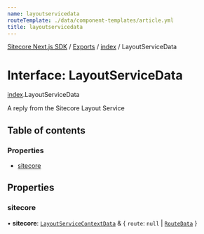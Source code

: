 ```yaml
---
name: layoutservicedata
routeTemplate: ./data/component-templates/article.yml
title: layoutservicedata
---
```


[Sitecore Next.js SDK](/docs/nextjs/ref/) / [Exports](/docs/nextjs/ref/modules) / [index](/docs/nextjs/ref/modules/index) / LayoutServiceData

# Interface: LayoutServiceData

[index](/docs/nextjs/ref/modules/index).LayoutServiceData

A reply from the Sitecore Layout Service

## Table of contents

### Properties

- [sitecore](/docs/nextjs/ref/interfaces/index/layoutservicedata#sitecore)

## Properties

### sitecore

• **sitecore**: [`LayoutServiceContextData`](/docs/nextjs/ref/interfaces/index/layoutservicecontextdata) & { `route`: ``null`` \| [`RouteData`](/docs/nextjs/ref/interfaces/index/routedata)  }
